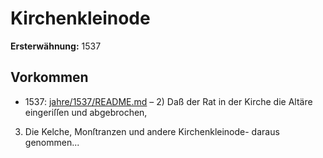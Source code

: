 # Kirchenkleinode

**Ersterwähnung:** 1537

## Vorkommen
- 1537: [jahre/1537/README.md](../jahre/1537/README.md) – 2) Daß der Rat in der Kirche die Altäre eingeriſſen
und abgebrochen,

3) Die Kelche, Monſtranzen und andere Kirchenkleinode-
daraus genommen...
